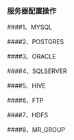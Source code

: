 ### 服务器配置操作

####1、MYSQL



####2、POSTGRES



####3、ORACLE



####4、SQLSERVER


####5、HIVE



####6、FTP


####7、HDFS



####8、MR_GROUP









